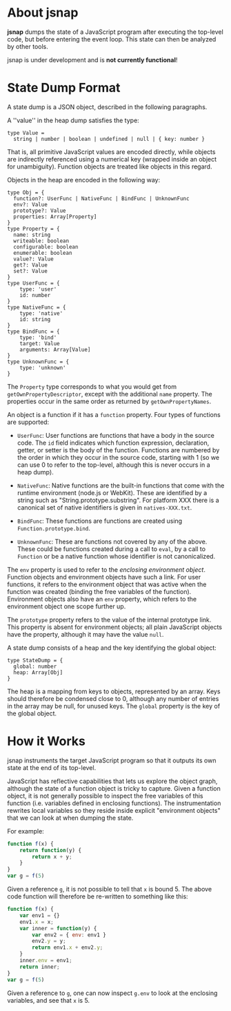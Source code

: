 About jsnap
===========
**jsnap** dumps the state of a JavaScript program after executing the top-level code, but before entering the event loop. This state can then be analyzed by other tools.

jsnap is under development and is **not currently functional**!

State Dump Format
================

A state dump is a JSON object, described in the following paragraphs.

A ''value'' in the heap dump satisfies the type:

    type Value = 
      string | number | boolean | undefined | null | { key: number }


That is, all primitive JavaScript values are encoded directly, while objects are indirectly referenced using a numerical key (wrapped inside an object for unambiguity). Function objects are treated like objects in this regard.

Objects in the heap are encoded in the following way:

    type Obj = {
      function?: UserFunc | NativeFunc | BindFunc | UnknownFunc
      env?: Value
      prototype?: Value
      properties: Array[Property]
    }
    type Property = {
      name: string
      writeable: boolean
      configurable: boolean
      enumerable: boolean
      value?: Value
      get?: Value
      set?: Value
    }
    type UserFunc = {
        type: 'user'
        id: number
    }
    type NativeFunc = {
        type: 'native'
        id: string
    }
    type BindFunc = {
        type: 'bind'
        target: Value
        arguments: Array[Value]
    }
    type UnknownFunc = {
        type: 'unknown'
    }

The `Property` type corresponds to what you would get from `getOwnPropertyDescriptor`, except with the additional `name` property. The properties occur in the same order as returned by `getOwnPropertyNames`.

An object is a function if it has a `function` property. Four types of functions are supported:

 - `UserFunc`: User functions are functions that have a body in the source code. The `id` field indicates which function expression, declaration, getter, or setter is the body of the function. Functions are numbered by the order in which they occur in the source code, starting with 1 (so we can use 0 to refer to the top-level, although this is never occurs in a heap dump).
 
 - `NativeFunc`: Native functions are the built-in functions that come with the runtime environment (node.js or WebKit). These are identified by a string such as "String.prototype.substring". For platform XXX there is a canonical set of native identifiers is given in `natives-XXX.txt`.
 
 - `BindFunc`: These functions are functions are created using `Function.prototype.bind`.
 
 - `UnknownFunc`: These are functions not covered by any of the above. These could be functions created during a call to `eval`, by a call to `Function` or be a native function whose identifier is not canonicalized.

The `env` property is used to refer to the *enclosing environment object*. Function objects and environment objects have such a link. For user functions, it refers to the environment object that was active when the function was created (binding the free variables of the function). Environment objects also have an `env` property, which refers to the environment object one scope further up.

The `prototype` property refers to the value of the internal prototype link. This property is absent for environment objects; all plain JavaScript objects have the property, although it may have the value `null`.

A state dump consists of a heap and the key identifying the global object:

    type StateDump = {
      global: number
      heap: Array[Obj]
    }
    
The heap is a mapping from keys to objects, represented by an array. Keys should therefore be condensed close to 0, although any number of entries in the array may be null, for unused keys. The `global` property is the key of the global object.

How it Works
============
jsnap instruments the target JavaScript program so that it outputs its own state at the end of its top-level.

JavaScript has reflective capabilities that lets us explore the object graph, although the state of a function object is tricky to capture. Given a function object, it is not generally possible to inspect the free variables of this function (i.e. variables defined in enclosing functions). 
The instrumentation rewrites local variables so they reside inside explicit "environment objects" that we can look at when dumping the state.

For example:
```javascript
function f(x) {
    return function(y) { 
        return x + y;
    }
}
var g = f(5)
```
Given a reference `g`, it is not possible to tell that `x` is bound 5.
The above code function will therefore be re-written to something like this:
```javascript
function f(x) {
    var env1 = {}
    env1.x = x;
    var inner = function(y) { 
        var env2 = { env: env1 }
        env2.y = y;
        return env1.x + env2.y;
    }
    inner.env = env1;
    return inner;
}
var g = f(5)
```
Given a reference to `g`, one can now inspect `g.env` to look at the enclosing variables, and see that `x` is 5.